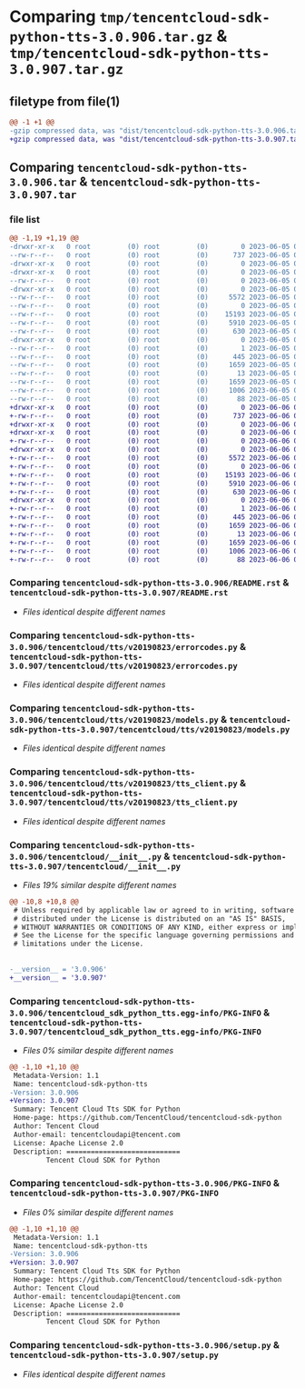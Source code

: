 # Comparing `tmp/tencentcloud-sdk-python-tts-3.0.906.tar.gz` & `tmp/tencentcloud-sdk-python-tts-3.0.907.tar.gz`

## filetype from file(1)

```diff
@@ -1 +1 @@
-gzip compressed data, was "dist/tencentcloud-sdk-python-tts-3.0.906.tar", last modified: Mon Jun  5 00:45:58 2023, max compression
+gzip compressed data, was "dist/tencentcloud-sdk-python-tts-3.0.907.tar", last modified: Tue Jun  6 02:38:43 2023, max compression
```

## Comparing `tencentcloud-sdk-python-tts-3.0.906.tar` & `tencentcloud-sdk-python-tts-3.0.907.tar`

### file list

```diff
@@ -1,19 +1,19 @@
-drwxr-xr-x   0 root         (0) root         (0)        0 2023-06-05 00:45:58.000000 tencentcloud-sdk-python-tts-3.0.906/
--rw-r--r--   0 root         (0) root         (0)      737 2023-06-05 00:45:58.000000 tencentcloud-sdk-python-tts-3.0.906/README.rst
-drwxr-xr-x   0 root         (0) root         (0)        0 2023-06-05 00:45:58.000000 tencentcloud-sdk-python-tts-3.0.906/tencentcloud/
-drwxr-xr-x   0 root         (0) root         (0)        0 2023-06-05 00:45:58.000000 tencentcloud-sdk-python-tts-3.0.906/tencentcloud/tts/
--rw-r--r--   0 root         (0) root         (0)        0 2023-06-05 00:45:58.000000 tencentcloud-sdk-python-tts-3.0.906/tencentcloud/tts/__init__.py
-drwxr-xr-x   0 root         (0) root         (0)        0 2023-06-05 00:45:58.000000 tencentcloud-sdk-python-tts-3.0.906/tencentcloud/tts/v20190823/
--rw-r--r--   0 root         (0) root         (0)     5572 2023-06-05 00:45:58.000000 tencentcloud-sdk-python-tts-3.0.906/tencentcloud/tts/v20190823/errorcodes.py
--rw-r--r--   0 root         (0) root         (0)        0 2023-06-05 00:45:58.000000 tencentcloud-sdk-python-tts-3.0.906/tencentcloud/tts/v20190823/__init__.py
--rw-r--r--   0 root         (0) root         (0)    15193 2023-06-05 00:45:58.000000 tencentcloud-sdk-python-tts-3.0.906/tencentcloud/tts/v20190823/models.py
--rw-r--r--   0 root         (0) root         (0)     5910 2023-06-05 00:45:58.000000 tencentcloud-sdk-python-tts-3.0.906/tencentcloud/tts/v20190823/tts_client.py
--rw-r--r--   0 root         (0) root         (0)      630 2023-06-05 00:45:58.000000 tencentcloud-sdk-python-tts-3.0.906/tencentcloud/__init__.py
-drwxr-xr-x   0 root         (0) root         (0)        0 2023-06-05 00:45:58.000000 tencentcloud-sdk-python-tts-3.0.906/tencentcloud_sdk_python_tts.egg-info/
--rw-r--r--   0 root         (0) root         (0)        1 2023-06-05 00:45:58.000000 tencentcloud-sdk-python-tts-3.0.906/tencentcloud_sdk_python_tts.egg-info/dependency_links.txt
--rw-r--r--   0 root         (0) root         (0)      445 2023-06-05 00:45:58.000000 tencentcloud-sdk-python-tts-3.0.906/tencentcloud_sdk_python_tts.egg-info/SOURCES.txt
--rw-r--r--   0 root         (0) root         (0)     1659 2023-06-05 00:45:58.000000 tencentcloud-sdk-python-tts-3.0.906/tencentcloud_sdk_python_tts.egg-info/PKG-INFO
--rw-r--r--   0 root         (0) root         (0)       13 2023-06-05 00:45:58.000000 tencentcloud-sdk-python-tts-3.0.906/tencentcloud_sdk_python_tts.egg-info/top_level.txt
--rw-r--r--   0 root         (0) root         (0)     1659 2023-06-05 00:45:58.000000 tencentcloud-sdk-python-tts-3.0.906/PKG-INFO
--rw-r--r--   0 root         (0) root         (0)     1006 2023-06-05 00:45:58.000000 tencentcloud-sdk-python-tts-3.0.906/setup.py
--rw-r--r--   0 root         (0) root         (0)       88 2023-06-05 00:45:58.000000 tencentcloud-sdk-python-tts-3.0.906/setup.cfg
+drwxr-xr-x   0 root         (0) root         (0)        0 2023-06-06 02:38:43.000000 tencentcloud-sdk-python-tts-3.0.907/
+-rw-r--r--   0 root         (0) root         (0)      737 2023-06-06 02:38:42.000000 tencentcloud-sdk-python-tts-3.0.907/README.rst
+drwxr-xr-x   0 root         (0) root         (0)        0 2023-06-06 02:38:43.000000 tencentcloud-sdk-python-tts-3.0.907/tencentcloud/
+drwxr-xr-x   0 root         (0) root         (0)        0 2023-06-06 02:38:43.000000 tencentcloud-sdk-python-tts-3.0.907/tencentcloud/tts/
+-rw-r--r--   0 root         (0) root         (0)        0 2023-06-06 02:38:42.000000 tencentcloud-sdk-python-tts-3.0.907/tencentcloud/tts/__init__.py
+drwxr-xr-x   0 root         (0) root         (0)        0 2023-06-06 02:38:43.000000 tencentcloud-sdk-python-tts-3.0.907/tencentcloud/tts/v20190823/
+-rw-r--r--   0 root         (0) root         (0)     5572 2023-06-06 02:38:42.000000 tencentcloud-sdk-python-tts-3.0.907/tencentcloud/tts/v20190823/errorcodes.py
+-rw-r--r--   0 root         (0) root         (0)        0 2023-06-06 02:38:42.000000 tencentcloud-sdk-python-tts-3.0.907/tencentcloud/tts/v20190823/__init__.py
+-rw-r--r--   0 root         (0) root         (0)    15193 2023-06-06 02:38:42.000000 tencentcloud-sdk-python-tts-3.0.907/tencentcloud/tts/v20190823/models.py
+-rw-r--r--   0 root         (0) root         (0)     5910 2023-06-06 02:38:42.000000 tencentcloud-sdk-python-tts-3.0.907/tencentcloud/tts/v20190823/tts_client.py
+-rw-r--r--   0 root         (0) root         (0)      630 2023-06-06 02:38:42.000000 tencentcloud-sdk-python-tts-3.0.907/tencentcloud/__init__.py
+drwxr-xr-x   0 root         (0) root         (0)        0 2023-06-06 02:38:43.000000 tencentcloud-sdk-python-tts-3.0.907/tencentcloud_sdk_python_tts.egg-info/
+-rw-r--r--   0 root         (0) root         (0)        1 2023-06-06 02:38:43.000000 tencentcloud-sdk-python-tts-3.0.907/tencentcloud_sdk_python_tts.egg-info/dependency_links.txt
+-rw-r--r--   0 root         (0) root         (0)      445 2023-06-06 02:38:43.000000 tencentcloud-sdk-python-tts-3.0.907/tencentcloud_sdk_python_tts.egg-info/SOURCES.txt
+-rw-r--r--   0 root         (0) root         (0)     1659 2023-06-06 02:38:43.000000 tencentcloud-sdk-python-tts-3.0.907/tencentcloud_sdk_python_tts.egg-info/PKG-INFO
+-rw-r--r--   0 root         (0) root         (0)       13 2023-06-06 02:38:43.000000 tencentcloud-sdk-python-tts-3.0.907/tencentcloud_sdk_python_tts.egg-info/top_level.txt
+-rw-r--r--   0 root         (0) root         (0)     1659 2023-06-06 02:38:43.000000 tencentcloud-sdk-python-tts-3.0.907/PKG-INFO
+-rw-r--r--   0 root         (0) root         (0)     1006 2023-06-06 02:38:42.000000 tencentcloud-sdk-python-tts-3.0.907/setup.py
+-rw-r--r--   0 root         (0) root         (0)       88 2023-06-06 02:38:43.000000 tencentcloud-sdk-python-tts-3.0.907/setup.cfg
```

### Comparing `tencentcloud-sdk-python-tts-3.0.906/README.rst` & `tencentcloud-sdk-python-tts-3.0.907/README.rst`

 * *Files identical despite different names*

### Comparing `tencentcloud-sdk-python-tts-3.0.906/tencentcloud/tts/v20190823/errorcodes.py` & `tencentcloud-sdk-python-tts-3.0.907/tencentcloud/tts/v20190823/errorcodes.py`

 * *Files identical despite different names*

### Comparing `tencentcloud-sdk-python-tts-3.0.906/tencentcloud/tts/v20190823/models.py` & `tencentcloud-sdk-python-tts-3.0.907/tencentcloud/tts/v20190823/models.py`

 * *Files identical despite different names*

### Comparing `tencentcloud-sdk-python-tts-3.0.906/tencentcloud/tts/v20190823/tts_client.py` & `tencentcloud-sdk-python-tts-3.0.907/tencentcloud/tts/v20190823/tts_client.py`

 * *Files identical despite different names*

### Comparing `tencentcloud-sdk-python-tts-3.0.906/tencentcloud/__init__.py` & `tencentcloud-sdk-python-tts-3.0.907/tencentcloud/__init__.py`

 * *Files 19% similar despite different names*

```diff
@@ -10,8 +10,8 @@
 # Unless required by applicable law or agreed to in writing, software
 # distributed under the License is distributed on an "AS IS" BASIS,
 # WITHOUT WARRANTIES OR CONDITIONS OF ANY KIND, either express or implied.
 # See the License for the specific language governing permissions and
 # limitations under the License.
 
 
-__version__ = '3.0.906'
+__version__ = '3.0.907'
```

### Comparing `tencentcloud-sdk-python-tts-3.0.906/tencentcloud_sdk_python_tts.egg-info/PKG-INFO` & `tencentcloud-sdk-python-tts-3.0.907/tencentcloud_sdk_python_tts.egg-info/PKG-INFO`

 * *Files 0% similar despite different names*

```diff
@@ -1,10 +1,10 @@
 Metadata-Version: 1.1
 Name: tencentcloud-sdk-python-tts
-Version: 3.0.906
+Version: 3.0.907
 Summary: Tencent Cloud Tts SDK for Python
 Home-page: https://github.com/TencentCloud/tencentcloud-sdk-python
 Author: Tencent Cloud
 Author-email: tencentcloudapi@tencent.com
 License: Apache License 2.0
 Description: ============================
         Tencent Cloud SDK for Python
```

### Comparing `tencentcloud-sdk-python-tts-3.0.906/PKG-INFO` & `tencentcloud-sdk-python-tts-3.0.907/PKG-INFO`

 * *Files 0% similar despite different names*

```diff
@@ -1,10 +1,10 @@
 Metadata-Version: 1.1
 Name: tencentcloud-sdk-python-tts
-Version: 3.0.906
+Version: 3.0.907
 Summary: Tencent Cloud Tts SDK for Python
 Home-page: https://github.com/TencentCloud/tencentcloud-sdk-python
 Author: Tencent Cloud
 Author-email: tencentcloudapi@tencent.com
 License: Apache License 2.0
 Description: ============================
         Tencent Cloud SDK for Python
```

### Comparing `tencentcloud-sdk-python-tts-3.0.906/setup.py` & `tencentcloud-sdk-python-tts-3.0.907/setup.py`

 * *Files identical despite different names*

